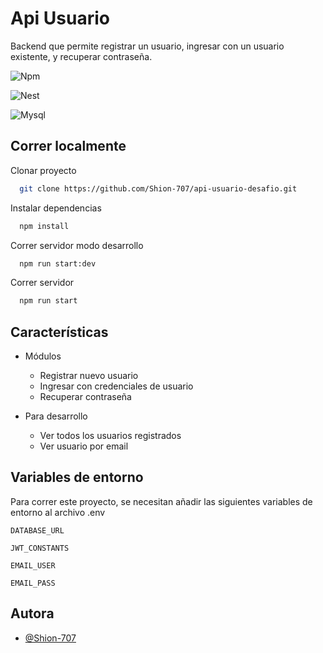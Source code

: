 
# Api Usuario

Backend que permite registrar un usuario, ingresar con un usuario existente, y recuperar contraseña.



![Npm](https://img.shields.io/badge/Npm-v10.1.0-blue)

![Nest](https://img.shields.io/badge/NestJS-v10.4.7-red)

![Mysql](https://img.shields.io/badge/Database-MySQL-orange)
## Correr localmente

Clonar proyecto

```bash
  git clone https://github.com/Shion-707/api-usuario-desafio.git
```

Instalar dependencias

```bash
  npm install
```
Correr servidor modo desarrollo

```bash
  npm run start:dev
```

Correr servidor

```bash
  npm run start
```


## Características

- Módulos
  - Registrar nuevo usuario
  - Ingresar con credenciales de usuario
  - Recuperar contraseña

-  Para desarrollo
    - Ver todos los usuarios registrados
    - Ver usuario por email
## Variables de entorno

Para correr este proyecto, se necesitan añadir las siguientes variables de entorno al archivo .env

`DATABASE_URL`

`JWT_CONSTANTS`

`EMAIL_USER`

`EMAIL_PASS`


## Autora

- [@Shion-707](https://www.github.com/Shion-707)

